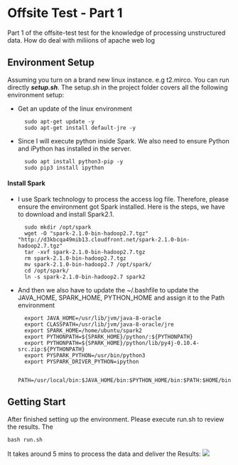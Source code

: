 # Offsite Test - Part 1
Part 1 of the offsite-test test for the knowledge of processing unstructured data. How do deal with miliions of apache web log

## Environment Setup 
Assuming you turn on a brand new linux instance. e.g t2.mirco. You can run directly ***setup.sh***. The setup.sh in the project folder covers all the following environment setup:

* Get an update of the linux environment 

        sudo apt-get update -y
        sudo apt-get install default-jre -y
    
* Since I will execute python inside Spark. We also need to ensure Python and iPython has installed in the server.

        sudo apt install python3-pip -y
        sudo pip3 install ipython

#### Install Spark 
* I use Spark technology to process the access log file. Therefore, please ensure the environment got Spark installed. Here is the steps, we have to download and install Spark2.1. 

        sudo mkdir /opt/spark
        wget -O "spark-2.1.0-bin-hadoop2.7.tgz" "http://d3kbcqa49mib13.cloudfront.net/spark-2.1.0-bin-hadoop2.7.tgz"
        tar -xvf spark-2.1.0-bin-hadoop2.7.tgz
        rm spark-2.1.0-bin-hadoop2.7.tgz
        mv spark-2.1.0-bin-hadoop2.7 /opt/spark/
        cd /opt/spark/
        ln -s spark-2.1.0-bin-hadoop2.7 spark2
    
* And then we also have to update the ~/.bashfile to update the JAVA_HOME, SPARK_HOME, PYTHON_HOME and assign it to the Path environment

        export JAVA_HOME=/usr/lib/jvm/java-8-oracle
        export CLASSPATH=/usr/lib/jvm/java-8-oracle/jre
        export SPARK_HOME=/home/ubuntu/spark2
        export PYTHONPATH=${SPARK_HOME}/python/:${PYTHONPATH}
        export PYTHONPATH=${SPARK_HOME}/python/lib/py4j-0.10.4-src.zip:${PYTHONPATH}
        export PYSPARK_PYTHON=/usr/bin/python3
        export PYSPARK_DRIVER_PYTHON=ipython
        
        PATH=/usr/local/bin:$JAVA_HOME/bin:$PYTHON_HOME/bin:$PATH:$HOME/bin


## Getting Start
After finished setting up the environment. Please execute run.sh to review the results. The 

    bash run.sh

It takes around 5 mins to process the data and deliver the Results:
<img src="https://i.imgur.com/ad58715.png">

